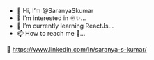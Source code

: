 - 👋 Hi, I’m @SaranyaSkumar
- 👀 I’m interested in ♾️✨...
- 🌱 I’m currently learning ReactJs...
- 📫 How to reach me 🤔...


🔗 https://www.linkedin.com/in/saranya-s-kumar/
<!---
SaranyaSkumar/SaranyaSkumar is a ✨ special ✨ repository because its `README.md` (this file) appears on your GitHub profile.
You can click the Preview link to take a look at your changes.


 💞️ I’m looking to collaborate on exciting conversations about different perceptions....

--->
